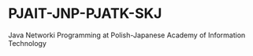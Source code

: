 # PJAIT-JNP-PJATK-SKJ
Java Networki Programming at Polish-Japanese Academy of Information Technology
